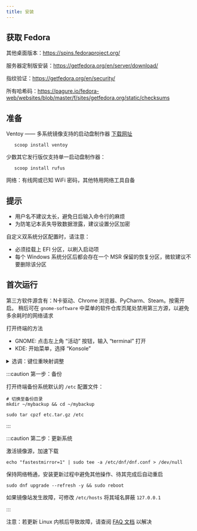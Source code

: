 ```yaml
---
title: 安装
---
```


## 获取 Fedora

其他桌面版本：https://spins.fedoraproject.org/

服务器定制版安装：https://getfedora.org/en/server/download/

指纹验证：https://getfedora.org/en/security/

所有哈希码：https://pagure.io/fedora-web/websites/blob/master/f/sites/getfedora.org/static/checksums

## 准备

Ventoy —— 多系统镜像支持的启动盘制作器 [下载网址](https://www.ventoy.net/cn/download.html)

       scoop install ventoy

少数其它发行版仅支持单一启动盘制作器：

       scoop install rufus

网络：有线网或已知 WiFi 密码，其他特用网络工具自备

## 提示

- 用户名不建议太长，避免日后输入命令行的麻烦
- 为防笔记本丢失导致数据泄露，建议设置分区加密

自定义双系统分区配置时，请注意：

- 必须挂载上 EFI 分区，以刷入启动项
- 每个 Windows 系统分区后都会存在一个 MSR 保留的恢复分区，微软建议不要删除该分区

## 首次运行

第三方软件源含有：N卡驱动、Chrome 浏览器、PyCharm、Steam。按需开启。
稍后可在 `gnome-software` 中菜单的软件仓库页尾处禁用第三方源，以避免多余耗时的网络请求

打开终端的方法

- GNOME: 点击左上角 “活动” 按钮，输入 “terminal” 打开
- KDE: 开始菜单，选择 “Konsole”

<details>
    <summary>选调：键位重映射调整</summary>

笔者推荐，该[调整](/geekbook/docs/dev/keymap)需要一段适应时间，可提高操作效率。

</details>

:::caution 第一步：备份

打开终端备份系统默认的 `/etc` 配置文件：

```shell
# 切换至备份目录
mkdir ~/mybackup && cd ~/mybackup

sudo tar cpzf etc.tar.gz /etc
```

:::

:::caution 第二步：更新系统

激活镜像源，加速下载

    echo "fastestmirror=1" | sudo tee -a /etc/dnf/dnf.conf > /dev/null

保持网络畅通，安装更新过程中避免其他操作、待其完成后自动重启

    sudo dnf upgrade --refresh -y && sudo reboot

如果镜像站发生故障，可修改 `/etc/hosts` 将其域名屏蔽 `127.0.0.1`

:::

注意：若更新 Linux 内核后导致故障，请查阅 [FAQ 文档](./faq#新内核无法启动导致黑屏死机) 以解决
